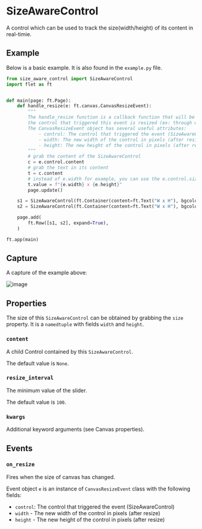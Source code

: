 # SizeAwareControl
A control which can be used to track the size(width/height) of its content in real-timie.

## Example
Below is a basic example. It is also found in the `example.py` file.

```python
from size_aware_control import SizeAwareControl
import flet as ft


def main(page: ft.Page):
    def handle_resize(e: ft.canvas.CanvasResizeEvent):
        """
        The handle_resize function is a callback function that will be called when
        the control that triggered this event is resized (ex: through window resize).
        The CanvasResizeEvent object has several useful attributes:
            - control: The control that triggered the event (SizeAwareControl)
            - width: The new width of the control in pixels (after resize)
            - height: The new height of the control in pixels (after resize)
        """
        # grab the content of the SizeAwareControl
        c = e.control.content
        # grab the text in its content
        t = c.content
        # instead of e.width for example, you can use the e.control.size namedtuple (e.control.size.width or e.control.size[0])
        t.value = f"{e.width} x {e.height}"
        page.update()

    s1 = SizeAwareControl(ft.Container(content=ft.Text("W x H"), bgcolor=ft.colors.RED, alignment=ft.alignment.center), on_resize=handle_resize, expand=2)
    s2 = SizeAwareControl(ft.Container(content=ft.Text("W x H"), bgcolor=ft.colors.BLUE, alignment=ft.alignment.center), on_resize=handle_resize, expand=3)

    page.add(
        ft.Row([s1, s2], expand=True),
    )

ft.app(main)
```

## Capture
A capture of the example above:

![image]()


## Properties
The size of this `SizeAwareControl` can be obtained by grabbing the `size` property. 
It is a `namedtuple` with fields `width` and `height`. 

### `content`
A child Control contained by this `SizeAwareControl`.

The default value is `None`.

### `resize_interval`
The minimum value of the slider.

The default value is `100`.

### `kwargs`
Additional keyword arguments (see Canvas properties).

## Events

### `on_resize`
Fires when the size of canvas has changed.

Event object `e` is an instance of `CanvasResizeEvent` class with the following fields:

- `control`: The control that triggered the event (SizeAwareControl)
- `width` - The new width of the control in pixels (after resize)
- `height` - The new height of the control in pixels (after resize)
